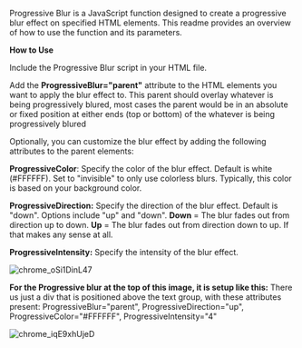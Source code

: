 Progressive Blur is a JavaScript function designed to create a progressive blur effect on specified HTML elements. This readme provides an overview of how to use the function and its parameters.

**How to Use**

Include the Progressive Blur script in your HTML file.

Add the **ProgressiveBlur="parent"** attribute to the HTML elements you want to apply the blur effect to. This parent should overlay whatever is being progressively blured, most cases the parent would be in an absolute or fixed position at either ends (top or bottom) of the whatever is being progressively blured 

Optionally, you can customize the blur effect by adding the following attributes to the parent elements:

**ProgressiveColor**: Specify the color of the blur effect. Default is white (#FFFFFF). Set to "invisible" to only use colorless blurs. Typically, this color is based on your background color.

**ProgressiveDirection:** Specify the direction of the blur effect. Default is "down". Options include "up" and "down". **Down** = The blur fades out from direction up to down. **Up** = The blur fades out from direction down to up. If that makes any sense at all.

**ProgressiveIntensity:** Specify the intensity of the blur effect.

![chrome_oSi1DinL47](https://github.com/RiyuDio/ProgressiveBlur/assets/132917131/faa8da7b-4077-4efd-b360-80742f84f708)

**For the Progressive blur at the top of this image, it is setup like this:** There us just a div that is positioned above the text group, with these attributes present: ProgressiveBlur="parent", ProgressiveDirection="up", ProgressiveColor="#FFFFFF", ProgressiveIntensity="4"

![chrome_iqE9xhUjeD](https://github.com/RiyuDio/ProgressiveBlur/assets/132917131/c68730e3-a9e9-4a9b-a0eb-c8070dba9d94)
